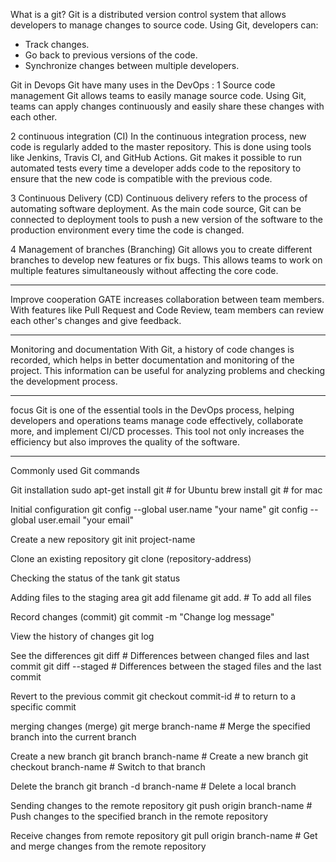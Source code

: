 
 What is a git?
Git is a distributed version control system that allows developers to manage changes to source code. Using Git, developers can:

- Track changes.
- Go back to previous versions of the code.
- Synchronize changes between multiple developers.

 
 Git in Devops
Git have many uses in the DevOps :
1 Source code management
  Git allows teams to easily manage source code. Using Git, teams can apply changes continuously and easily share these changes with each other.

2 continuous integration (CI)
In the continuous integration process, new code is regularly added to the master repository.
This is done using tools like Jenkins, Travis CI, and GitHub Actions.
Git makes it possible to run automated tests every time a developer adds code to the repository to ensure that the new code is compatible with the previous code.

3 Continuous Delivery (CD)
Continuous delivery refers to the process of automating software deployment.
As the main code source, Git can be connected to deployment tools to push a new version of the software to the production environment every time the code is changed.

4 Management of branches (Branching)
Git allows you to create different branches to develop new features or fix bugs.
This allows teams to work on multiple features simultaneously without affecting the core code.
_____________________________________________________________________________________________________________________________________________________________________________________________________________________
Improve cooperation
GATE increases collaboration between team members.
With features like Pull Request and Code Review, team members can review each other's changes and give feedback.
_____________________________________________________________________________________________________________________________________________________________________________________________________________________

Monitoring and documentation
With Git, a history of code changes is recorded, which helps in better documentation and monitoring of the project.
This information can be useful for analyzing problems and checking the development process.

_____________________________________________________________________________________________________________________________________________________________________________________________________________________

focus
Git is one of the essential tools in the DevOps process, helping developers and operations teams manage code effectively, collaborate more, and implement CI/CD processes.
This tool not only increases the efficiency but also improves the quality of the software.
_________________________________________________________________________________________________________________________________________________________________________
Commonly used Git commands

Git installation
sudo apt-get install git # for Ubuntu
brew install git # for mac

Initial configuration
git config --global user.name "your name"
git config --global user.email "your email"

Create a new repository
git init project-name

Clone an existing repository
git clone (repository-address)

Checking the status of the tank
git status

Adding files to the staging area
git add filename
git add.                      # To add all files


Record changes (commit)
git commit -m "Change log message"


View the history of changes
git log


See the differences
git diff # Differences between changed files and last commit
git diff --staged # Differences between the staged files and the last commit

Revert to the previous commit
git checkout commit-id # to return to a specific commit


merging changes (merge)
git merge branch-name # Merge the specified branch into the current branch


Create a new branch
git branch branch-name # Create a new branch
git checkout branch-name # Switch to that branch


Delete the branch
git branch -d branch-name # Delete a local branch


Sending changes to the remote repository
git push origin branch-name # Push changes to the specified branch in the remote repository


Receive changes from remote repository
git pull origin branch-name # Get and merge changes from the remote repository

